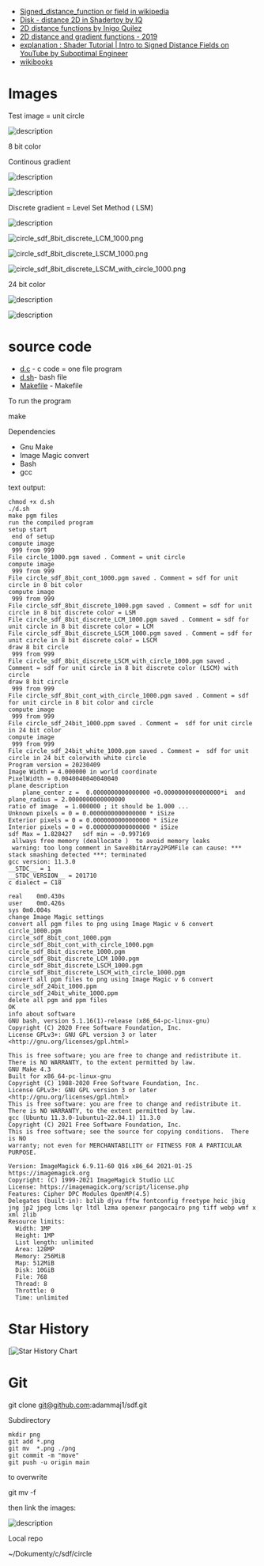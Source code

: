 


* [Signed_distance_function or field in wikipedia](https://en.wikipedia.org/wiki/Signed_distance_function)
* [Disk - distance 2D in Shadertoy by IQ](https://www.shadertoy.com/view/3ltSW2) 
* [2D distance functions by Inigo Quilez]( https://iquilezles.org/articles/distfunctions2d/)
* [2D distance and gradient functions - 2019](https://iquilezles.org/articles/distgradfunctions2d/)
* [explanation : Shader Tutorial | Intro to Signed Distance Fields on YouTube by Suboptimal Engineer](https://www.youtube.com/watch?v=pEdlZ9W2Xs0) 
* [wikibooks](https://en.wikibooks.org/wiki/Fractals/Mathematics/Vector_field#SDF)





# Images

Test image = unit circle 
 
![](./png/circle_1000.png "description") 

8 bit color 

Continous gradient 

![](./png/circle_sdf_8bit_cont_1000.png "description") 

![](./png/circle_sdf_8bit_cont_with_circle_1000.png "description") 


Discrete gradient = Level Set Method ( LSM)

![](./png/circle_sdf_8bit_discrete_1000.png "description") 

![circle_sdf_8bit_discrete_LCM_1000.png](./png/circle_sdf_8bit_discrete_LCM_1000.png "description") 

![circle_sdf_8bit_discrete_LSCM_1000.png](./png/circle_sdf_8bit_discrete_LSCM_1000.png "description") 

![circle_sdf_8bit_discrete_LSCM_with_circle_1000.png](./png/circle_sdf_8bit_discrete_LSCM_with_circle_1000.png "description") 

24 bit color

![](./png/circle_sdf_24bit_1000.png "description") 


![](./png/circle_sdf_24bit_white_1000.png "description") 

# source code 
* [d.c](./src/circle/d.c) - c code = one file program
* [d.sh](./src/circle/d.sh)- bash file
* [Makefile](./src/circle/Makefile) - Makefile


To run the program

  make


Dependencies
* Gnu Make
* Image Magic convert
* Bash
* gcc

text output:

```
chmod +x d.sh
./d.sh
make pgm files 
run the compiled program
setup start
 end of setup 
compute image 
 999 from 999 
File circle_1000.pgm saved . Comment = unit circle  
compute image 
 999 from 999 
File circle_sdf_8bit_cont_1000.pgm saved . Comment = sdf for unit circle in 8 bit color 
compute image 
 999 from 999 
File circle_sdf_8bit_discrete_1000.pgm saved . Comment = sdf for unit circle in 8 bit discrete color = LSM 
File circle_sdf_8bit_discrete_LCM_1000.pgm saved . Comment = sdf for unit circle in 8 bit discrete color = LCM 
File circle_sdf_8bit_discrete_LSCM_1000.pgm saved . Comment = sdf for unit circle in 8 bit discrete color = LSCM 
draw 8 bit circle 
 999 from 999 
File circle_sdf_8bit_discrete_LSCM_with_circle_1000.pgm saved . Comment = sdf for unit circle in 8 bit discrete color (LSCM) with circle  
draw 8 bit circle 
 999 from 999 
File circle_sdf_8bit_cont_with_circle_1000.pgm saved . Comment = sdf for unit circle in 8 bit color and circle  
compute image 
 999 from 999 
File circle_sdf_24bit_1000.ppm saved . Comment =  sdf for unit circle in 24 bit color 
compute image 
 999 from 999 
File circle_sdf_24bit_white_1000.ppm saved . Comment =  sdf for unit circle in 24 bit colorwith white circle 
Program version = 20230409  
Image Width = 4.000000 in world coordinate
PixelWidth = 0.0040040040040040 
plane description 
	plane_center z =  0.0000000000000000 +0.0000000000000000*i  and plane_radius = 2.0000000000000000 
ratio of image  = 1.000000 ; it should be 1.000 ...
Unknown pixels = 0 = 0.0000000000000000 * iSize 
Exterior pixels = 0 = 0.0000000000000000 * iSize 
Interior pixels = 0 = 0.0000000000000000 * iSize 
sdf Max = 1.828427 	 sdf min = -0.997169
 allways free memory (deallocate )  to avoid memory leaks 
 warning: too long comment in Save8bitArray2PGMFile can cause: *** stack smashing detected ***: terminated
gcc version: 11.3.0
__STDC__ = 1
__STDC_VERSION__ = 201710
c dialect = C18

real	0m0.430s
user	0m0.426s
sys	0m0.004s
change Image Magic settings
convert all pgm files to png using Image Magic v 6 convert 
circle_1000.pgm
circle_sdf_8bit_cont_1000.pgm
circle_sdf_8bit_cont_with_circle_1000.pgm
circle_sdf_8bit_discrete_1000.pgm
circle_sdf_8bit_discrete_LCM_1000.pgm
circle_sdf_8bit_discrete_LSCM_1000.pgm
circle_sdf_8bit_discrete_LSCM_with_circle_1000.pgm
convert all ppm files to png using Image Magic v 6 convert 
circle_sdf_24bit_1000.ppm
circle_sdf_24bit_white_1000.ppm
delete all pgm and ppm files 
OK
info about software 
GNU bash, version 5.1.16(1)-release (x86_64-pc-linux-gnu)
Copyright (C) 2020 Free Software Foundation, Inc.
License GPLv3+: GNU GPL version 3 or later <http://gnu.org/licenses/gpl.html>

This is free software; you are free to change and redistribute it.
There is NO WARRANTY, to the extent permitted by law.
GNU Make 4.3
Built for x86_64-pc-linux-gnu
Copyright (C) 1988-2020 Free Software Foundation, Inc.
License GPLv3+: GNU GPL version 3 or later <http://gnu.org/licenses/gpl.html>
This is free software: you are free to change and redistribute it.
There is NO WARRANTY, to the extent permitted by law.
gcc (Ubuntu 11.3.0-1ubuntu1~22.04.1) 11.3.0
Copyright (C) 2021 Free Software Foundation, Inc.
This is free software; see the source for copying conditions.  There is NO
warranty; not even for MERCHANTABILITY or FITNESS FOR A PARTICULAR PURPOSE.

Version: ImageMagick 6.9.11-60 Q16 x86_64 2021-01-25 https://imagemagick.org
Copyright: (C) 1999-2021 ImageMagick Studio LLC
License: https://imagemagick.org/script/license.php
Features: Cipher DPC Modules OpenMP(4.5) 
Delegates (built-in): bzlib djvu fftw fontconfig freetype heic jbig jng jp2 jpeg lcms lqr ltdl lzma openexr pangocairo png tiff webp wmf x xml zlib
Resource limits:
  Width: 1MP
  Height: 1MP
  List length: unlimited
  Area: 128MP
  Memory: 256MiB
  Map: 512MiB
  Disk: 10GiB
  File: 768
  Thread: 8
  Throttle: 0
  Time: unlimited
```

# Star History

[![Star History Chart](https://star-history.com/#adammaj1/Mandelbrot-book-book&Date)



# Git

  git clone git@github.com:adammaj1/sdf.git


Subdirectory


```
mkdir png
git add *.png
git mv  *.png ./png
git commit -m "move"
git push -u origin main
```

to overwrite

  git mv -f 


then link the images:

   ![](./png/n.png "description") 
   
   
Local repo

 ~/Dokumenty/c/sdf/circle
